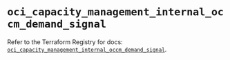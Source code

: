 # `oci_capacity_management_internal_occm_demand_signal`

Refer to the Terraform Registry for docs: [`oci_capacity_management_internal_occm_demand_signal`](https://registry.terraform.io/providers/oracle/oci/7.19.0/docs/resources/capacity_management_internal_occm_demand_signal).
